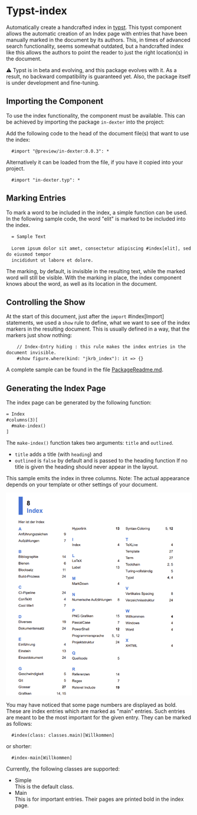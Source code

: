 # Typst-index

Automatically create a handcrafted index in [typst](https://typst.app/). This typst
component allows the automatic creation of an Index page with entries that have been
manually marked in the document by its authors. This, in times of advanced search
functionality, seems somewhat outdated, but a handcrafted index like this allows the
authors to point the reader to just the right location(s) in the document.

⚠️ Typst is in beta and evolving, and this package evolves with it. As a result, no
backward compatibility is guaranteed yet. Also, the package itself is under development
and fine-tuning.

## Importing the Component

To use the index functionality, the component must be available. This
can be achieved by importing the package `in-dexter` into the project:

Add the following code to the head of the document file(s) 
that want to use the index:

```typ
  #import "@preview/in-dexter:0.0.3": *
```

Alternatively it can be loaded from the file, if you have it copied into your project.

```typ
  #import "in-dexter.typ": *
```


## Marking Entries

To mark a word to be included in the index, a simple function can be used. In the
following sample code, the word "elit" is marked to be included into the index.

```typ
  = Sample Text

  Lorem ipsum dolor sit amet, consectetur adipiscing #index[elit], sed do eiusmod tempor
  incididunt ut labore et dolore.
```

The marking, by default, is invisible in the resulting text, while the marked word will
still be visible. With the marking in place, the index component knows about the word, as
well as its location in the document.

## Controlling the Show

At the start of this document, just after the `import` #index[Import] statements, we used
a `show` rule to define, what we want to see of the index markers in the resulting
document. This is usually defined in a way, that the markers just show nothing:

```typ
    // Index-Entry hiding : this rule makes the index entries in the document invisible.
    #show figure.where(kind: "jkrb_index"): it => {}
```

A complete sample can be found in the file [PackageReadme.md](./PackageReadme.md).

## Generating the Index Page

The index page can be generated by the following function:

```typ
= Index
#columns(3)[
  #make-index()
]
```

The `make-index()` function takes two arguments: `title` and `outlined`.
- `title` adds a title (with `heading`) and
- `outlined` is `false` by default and is passed to the heading function
If no title is given the heading should never appear in the layout.

This sample emits the index in three columns.
Note: The actual appearance depends on your template or other settings of your document.

![Index page](./Global/Pics/SampleIndex.png)

You may have noticed that some page numbers are displayed as bold. These are index entries which are marked as "main" entries. Such entries are meant to be the most important for the given entry. They can be marked as follows:

```typ
  #index(class: classes.main)[Willkommen]
```

or shorter:

```typ
  #index-main[Willkommen]
```

Currently, the following classes are supported:

- Simple\
  This is the default class.
- Main\
  This is for important entries. Their pages are printed bold in the index page.
